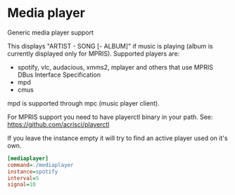 # Media player

Generic media player support

This displays "ARTIST - SONG [- ALBUM]" if music is playing
(album is currently displayed only for MPRIS).
Supported players are:
- spotify, vlc, audacious, xmms2, mplayer and others that
use MPRIS DBus Interface Specification
- mpd
- cmus

mpd is supported through mpc (music player client).

For MPRIS support you need to have playerctl binary in your path.
See: https://github.com/acrisci/playerctl

If you leave the instance empty it will try to find an
active player used on it's own.

``` ini
[mediaplayer]
command=./mediaplayer
instance=spotify
interval=5
signal=10
```
